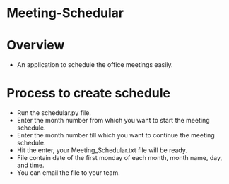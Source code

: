 # Meeting-Schedular

# Overview
* An application to schedule the office meetings easily.

# Process to create schedule
 * Run the schedular.py file.
 * Enter the month number from which you want to start the meeting schedule.
 * Enter the month number till which you want to continue the meeting schedule.
 * Hit the enter, your Meeting_Schedular.txt file will be ready.
 * File contain date of the first monday of each month, month name, day, and time.
 * You can email the file to your team. 
